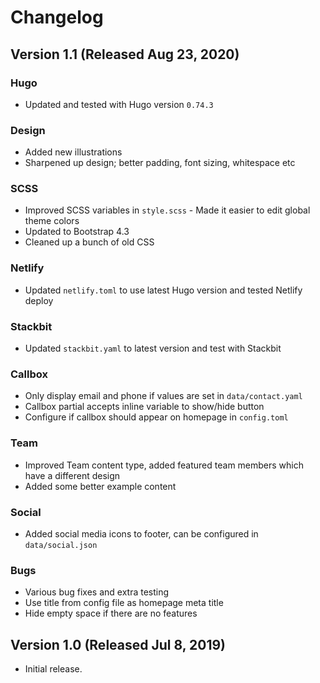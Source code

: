 # Changelog

## Version 1.1 (Released Aug 23, 2020)

### Hugo
* Updated and tested with Hugo version `0.74.3`

### Design
* Added new illustrations
* Sharpened up design; better padding, font sizing, whitespace etc

### SCSS
* Improved SCSS variables in `style.scss` - Made it easier to edit global theme colors
* Updated to Bootstrap 4.3
* Cleaned up a bunch of old CSS

### Netlify
* Updated `netlify.toml` to use latest Hugo version and tested Netlify deploy

### Stackbit
* Updated `stackbit.yaml` to latest version and test with Stackbit

### Callbox
* Only display email and phone if values are set in `data/contact.yaml`
* Callbox partial accepts inline variable to show/hide button
* Configure if callbox should appear on homepage in `config.toml`

### Team
* Improved Team content type, added featured team members which have a different design
* Added some better example content

### Social
* Added social media icons to footer, can be configured in `data/social.json`

### Bugs
* Various bug fixes and extra testing
* Use title from config file as homepage meta title
* Hide empty space if there are no features

## Version 1.0 (Released Jul 8, 2019)

- Initial release.
